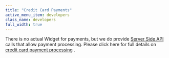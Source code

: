```yaml
---
title: "Credit Card Payments"
active_menu_item: developers
class_name: developers
full_width: true
---
```



There is no actual Widget for payments, but we do provide [Server Side API](../../scripting-apis/server-side-api/index.htm) calls that allow payment processing. Please click here for full details on [credit card payment processing](../advanced-features/credit-card-payment-processing/index.htm) .

